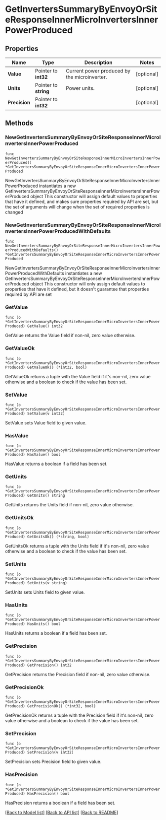 # GetInvertersSummaryByEnvoyOrSiteResponseInnerMicroInvertersInnerPowerProduced

## Properties

Name | Type | Description | Notes
------------ | ------------- | ------------- | -------------
**Value** | Pointer to **int32** | Current power produced by the microinverter. | [optional] 
**Units** | Pointer to **string** | Power units. | [optional] 
**Precision** | Pointer to **int32** |  | [optional] 

## Methods

### NewGetInvertersSummaryByEnvoyOrSiteResponseInnerMicroInvertersInnerPowerProduced

`func NewGetInvertersSummaryByEnvoyOrSiteResponseInnerMicroInvertersInnerPowerProduced() *GetInvertersSummaryByEnvoyOrSiteResponseInnerMicroInvertersInnerPowerProduced`

NewGetInvertersSummaryByEnvoyOrSiteResponseInnerMicroInvertersInnerPowerProduced instantiates a new GetInvertersSummaryByEnvoyOrSiteResponseInnerMicroInvertersInnerPowerProduced object
This constructor will assign default values to properties that have it defined,
and makes sure properties required by API are set, but the set of arguments
will change when the set of required properties is changed

### NewGetInvertersSummaryByEnvoyOrSiteResponseInnerMicroInvertersInnerPowerProducedWithDefaults

`func NewGetInvertersSummaryByEnvoyOrSiteResponseInnerMicroInvertersInnerPowerProducedWithDefaults() *GetInvertersSummaryByEnvoyOrSiteResponseInnerMicroInvertersInnerPowerProduced`

NewGetInvertersSummaryByEnvoyOrSiteResponseInnerMicroInvertersInnerPowerProducedWithDefaults instantiates a new GetInvertersSummaryByEnvoyOrSiteResponseInnerMicroInvertersInnerPowerProduced object
This constructor will only assign default values to properties that have it defined,
but it doesn't guarantee that properties required by API are set

### GetValue

`func (o *GetInvertersSummaryByEnvoyOrSiteResponseInnerMicroInvertersInnerPowerProduced) GetValue() int32`

GetValue returns the Value field if non-nil, zero value otherwise.

### GetValueOk

`func (o *GetInvertersSummaryByEnvoyOrSiteResponseInnerMicroInvertersInnerPowerProduced) GetValueOk() (*int32, bool)`

GetValueOk returns a tuple with the Value field if it's non-nil, zero value otherwise
and a boolean to check if the value has been set.

### SetValue

`func (o *GetInvertersSummaryByEnvoyOrSiteResponseInnerMicroInvertersInnerPowerProduced) SetValue(v int32)`

SetValue sets Value field to given value.

### HasValue

`func (o *GetInvertersSummaryByEnvoyOrSiteResponseInnerMicroInvertersInnerPowerProduced) HasValue() bool`

HasValue returns a boolean if a field has been set.

### GetUnits

`func (o *GetInvertersSummaryByEnvoyOrSiteResponseInnerMicroInvertersInnerPowerProduced) GetUnits() string`

GetUnits returns the Units field if non-nil, zero value otherwise.

### GetUnitsOk

`func (o *GetInvertersSummaryByEnvoyOrSiteResponseInnerMicroInvertersInnerPowerProduced) GetUnitsOk() (*string, bool)`

GetUnitsOk returns a tuple with the Units field if it's non-nil, zero value otherwise
and a boolean to check if the value has been set.

### SetUnits

`func (o *GetInvertersSummaryByEnvoyOrSiteResponseInnerMicroInvertersInnerPowerProduced) SetUnits(v string)`

SetUnits sets Units field to given value.

### HasUnits

`func (o *GetInvertersSummaryByEnvoyOrSiteResponseInnerMicroInvertersInnerPowerProduced) HasUnits() bool`

HasUnits returns a boolean if a field has been set.

### GetPrecision

`func (o *GetInvertersSummaryByEnvoyOrSiteResponseInnerMicroInvertersInnerPowerProduced) GetPrecision() int32`

GetPrecision returns the Precision field if non-nil, zero value otherwise.

### GetPrecisionOk

`func (o *GetInvertersSummaryByEnvoyOrSiteResponseInnerMicroInvertersInnerPowerProduced) GetPrecisionOk() (*int32, bool)`

GetPrecisionOk returns a tuple with the Precision field if it's non-nil, zero value otherwise
and a boolean to check if the value has been set.

### SetPrecision

`func (o *GetInvertersSummaryByEnvoyOrSiteResponseInnerMicroInvertersInnerPowerProduced) SetPrecision(v int32)`

SetPrecision sets Precision field to given value.

### HasPrecision

`func (o *GetInvertersSummaryByEnvoyOrSiteResponseInnerMicroInvertersInnerPowerProduced) HasPrecision() bool`

HasPrecision returns a boolean if a field has been set.


[[Back to Model list]](../README.md#documentation-for-models) [[Back to API list]](../README.md#documentation-for-api-endpoints) [[Back to README]](../README.md)


